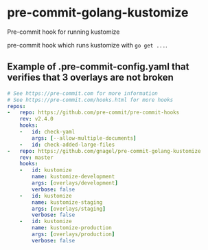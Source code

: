 # pre-commit-golang-kustomize
Pre-commit hook for running kustomize

pre-commit hook which runs kustomize with `go get ...`. 


## Example of .pre-commit-config.yaml that verifies that 3 overlays are not broken
```yaml
# See https://pre-commit.com for more information
# See https://pre-commit.com/hooks.html for more hooks
repos:
-   repo: https://github.com/pre-commit/pre-commit-hooks
    rev: v2.4.0
    hooks:
    -   id: check-yaml
        args: [--allow-multiple-documents]
    -   id: check-added-large-files
-   repo: https://github.com/gnagel/pre-commit-golang-kustomize
    rev: master
    hooks:
    -   id: kustomize
        name: kustomize-development
        args: [overlays/development]
        verbose: false
    -   id: kustomize
        name: kustomize-staging
        args: [overlays/staging]
        verbose: false
    -   id: kustomize
        name: kustomize-production
        args: [overlays/production]
        verbose: false
